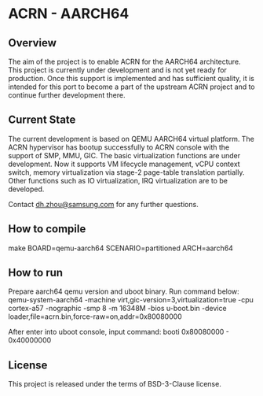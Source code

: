 # ACRN - AARCH64

## Overview
The aim of the project is to enable ACRN for the AARCH64 architecture. This project is currently under development and is not yet ready for production. Once this support is implemented and has sufficient quality, it is intended for this port to become a part of the upstream ACRN project and to continue further development there.

## Current State
The current development is based on QEMU AARCH64 virtual platform. The ACRN hypervisor has bootup successfully to ACRN console with the support of SMP, MMU, GIC. 
The basic virtualization functions are under development. Now it supports VM lifecycle management, vCPU context switch, memory virtualization via stage-2 page-table translation partially.
Other functions such as IO virtualization, IRQ virtualization are to be developed.

Contact dh.zhou@samsung.com for any further questions.

## How to compile
make BOARD=qemu-aarch64 SCENARIO=partitioned ARCH=aarch64

## How to run
Prepare aarch64 qemu version and uboot binary. Run command below:
qemu-system-aarch64 -machine virt,gic-version=3,virtualization=true -cpu cortex-a57 -nographic -smp 8 -m 16348M -bios u-boot.bin -device loader,file=acrn.bin,force-raw=on,addr=0x80080000

After enter into uboot console, input command:
booti 0x80080000 - 0x40000000

## License
This project is released under the terms of BSD-3-Clause license.
